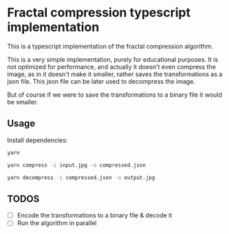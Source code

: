 # Fractal compression typescript implementation

This is a typescript implementation of the fractal compression algorithm.

This is a very simple implementation, purely for educational purposes. It is not optimized for performance, and actually
it doesn't even compress the image, as in it doesn't make it smaller, rather saves the transformations as a json file.
This json file can be later used to decompress the image.

But of course if we were to save the transformations to a binary file it would be smaller.

## Usage

Install dependencies:

```bash
yarn
```

```bash
yarn compress -i input.jpg -o compressed.json

yarn decompress -i compressed.json -o output.jpg
```

## TODOS

- [ ] Encode the transformations to a binary file & decode it
- [ ] Run the algorithm in parallel
